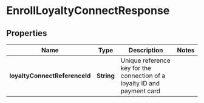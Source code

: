 

# EnrollLoyaltyConnectResponse

## Properties

Name | Type | Description | Notes
------------ | ------------- | ------------- | -------------
**loyaltyConnectReferenceId** | **String** | Unique reference key for the connection of a loyalty ID and payment card | 



